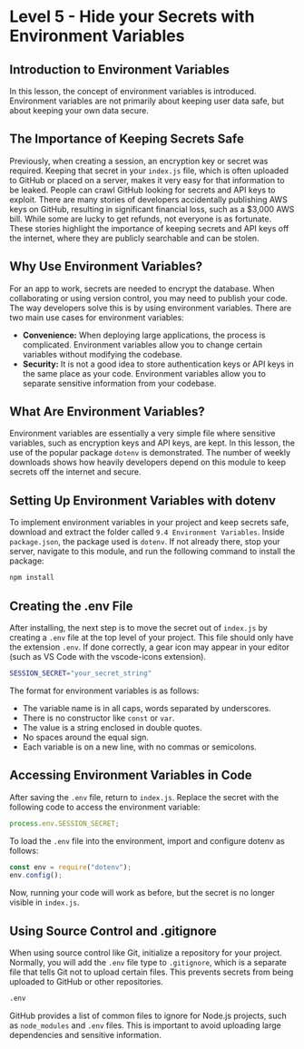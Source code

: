 # Level 5 - Hide your Secrets with Environment Variables

## Introduction to Environment Variables

In this lesson, the concept of environment variables is introduced. Environment variables are not primarily about keeping user data safe, but about keeping your own data secure.

## The Importance of Keeping Secrets Safe

Previously, when creating a session, an encryption key or secret was required. Keeping that secret in your `index.js` file, which is often uploaded to GitHub or placed on a server, makes it very easy for that information to be leaked. People can crawl GitHub looking for secrets and API keys to exploit. There are many stories of developers accidentally publishing AWS keys on GitHub, resulting in significant financial loss, such as a $3,000 AWS bill. While some are lucky to get refunds, not everyone is as fortunate. These stories highlight the importance of keeping secrets and API keys off the internet, where they are publicly searchable and can be stolen.

## Why Use Environment Variables?

For an app to work, secrets are needed to encrypt the database. When collaborating or using version control, you may need to publish your code. The way developers solve this is by using environment variables. There are two main use cases for environment variables:

- **Convenience:** When deploying large applications, the process is complicated. Environment variables allow you to change certain variables without modifying the codebase.
- **Security:** It is not a good idea to store authentication keys or API keys in the same place as your code. Environment variables allow you to separate sensitive information from your codebase.

## What Are Environment Variables?

Environment variables are essentially a very simple file where sensitive variables, such as encryption keys and API keys, are kept. In this lesson, the use of the popular package `dotenv` is demonstrated. The number of weekly downloads shows how heavily developers depend on this module to keep secrets off the internet and secure.

## Setting Up Environment Variables with dotenv

To implement environment variables in your project and keep secrets safe, download and extract the folder called `9.4 Environment Variables`. Inside `package.json`, the package used is `dotenv`. If not already there, stop your server, navigate to this module, and run the following command to install the package:

```bash
npm install
```

## Creating the .env File

After installing, the next step is to move the secret out of `index.js` by creating a `.env` file at the top level of your project. This file should only have the extension `.env`. If done correctly, a gear icon may appear in your editor (such as VS Code with the vscode-icons extension).

```bash
SESSION_SECRET="your_secret_string"
```

The format for environment variables is as follows:

- The variable name is in all caps, words separated by underscores.
- There is no constructor like `const` or `var`.
- The value is a string enclosed in double quotes.
- No spaces around the equal sign.
- Each variable is on a new line, with no commas or semicolons.

## Accessing Environment Variables in Code

After saving the `.env` file, return to `index.js`. Replace the secret with the following code to access the environment variable:

```js
process.env.SESSION_SECRET;
```

To load the `.env` file into the environment, import and configure dotenv as follows:

```js
const env = require("dotenv");
env.config();
```

Now, running your code will work as before, but the secret is no longer visible in `index.js`.

## Using Source Control and .gitignore

When using source control like Git, initialize a repository for your project. Normally, you will add the `.env` file type to `.gitignore`, which is a separate file that tells Git not to upload certain files. This prevents secrets from being uploaded to GitHub or other repositories.

```bash
.env
```

GitHub provides a list of common files to ignore for Node.js projects, such as `node_modules` and `.env` files. This is important to avoid uploading large dependencies and sensitive information.
